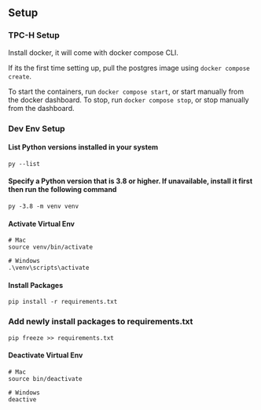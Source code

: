 ## Setup

### TPC-H Setup

Install docker, it will come with docker compose CLI.

If its the first time setting up, pull the postgres image using `docker compose create`.

To start the containers, run `docker compose start`, or start manually from the docker dashboard. To stop, run `docker compose stop`, or stop manually from the dashboard.

### Dev Env Setup

#### List Python versions installed in your system

```
py --list
```

#### Specify a Python version that is 3.8 or higher. If unavailable, install it first then run the following command

```
py -3.8 -m venv venv
```

#### Activate Virtual Env

```
# Mac
source venv/bin/activate

# Windows
.\venv\scripts\activate
```

#### Install Packages

```
pip install -r requirements.txt
```

### Add newly install packages to requirements.txt

```
pip freeze >> requirements.txt
```

#### Deactivate Virtual Env

```
# Mac
source bin/deactivate

# Windows
deactive
```